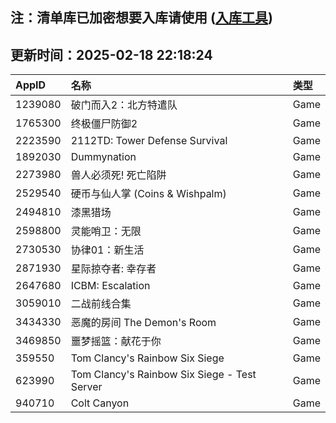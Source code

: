 ## 注：清单库已加密想要入库请使用 ([入库工具](https://github.com/BlankTMing/ManifestAutoUpdate/releases))

## 更新时间：2025-02-18 22:18:24
| AppID | 名称 | 类型  |
| :-------------------- | :----------------------------- | :----------- |
| 1239080 | 破门而入2：北方特遣队| Game |
| 1765300 | 终极僵尸防御2| Game |
| 2223590 | 2112TD: Tower Defense Survival| Game |
| 1892030 | Dummynation| Game |
| 2273980 | 兽人必须死! 死亡陷阱| Game |
| 2529540 | 硬币与仙人掌 (Coins & Wishpalm)| Game |
| 2494810 | 漆黑猎场| Game |
| 2598800 | 灵能哨卫：无限| Game |
| 2730530 | 协律01：新生活| Game |
| 2871930 | 星际掠夺者: 幸存者| Game |
| 2647680 | ICBM: Escalation| Game |
| 3059010 | 二战前线合集| Game |
| 3434330 | 恶魔的房间 The Demon's Room| Game |
| 3469850 | 噩梦摇篮：献花于你| Game |
| 359550 | Tom Clancy's Rainbow Six Siege| Game |
| 623990 | Tom Clancy's Rainbow Six Siege - Test Server| Game |
| 940710 | Colt Canyon| Game |
